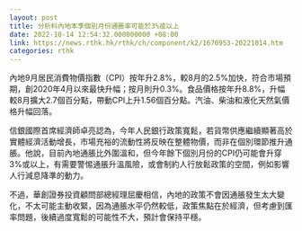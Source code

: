 ```yaml
---
layout: post
title: 分析料內地本季個別月份通脹率可能於3%或以上
date: 2022-10-14 12:54:32.000000000 +08:00
link: https://news.rthk.hk/rthk/ch/component/k2/1670953-20221014.htm
categories: rthk
---
```


內地9月居民消費物價指數（CPI）按年升2.8%，較8月的2.5%加快，符合市場預期，創2020年4月以來最快升幅；按月則升0.3%。食品價格按年升8.8%，升幅較8月擴大2.7個百分點，帶動CPI上升1.56個百分點。汽油、柴油和液化天然氣價格升幅回落。

信銀國際首席經濟師卓亮認為，今年人民銀行政策寬鬆，若貨幣供應繼續顯著高於實體經濟活動增長，市場充裕的流動性將反映在整體物價，而非在個別環節推升通脹。他說，目前內地通脹比外圍溫和，但今年餘下個別月份的CPI仍可能會升穿3%或以上，有需要警惕通脹升溫風險，或會制約人行放鬆政策的空間，例如影響人行減息降準的動力。

不過，華創證券投資顧問部總經理屈慶相信，內地的政策不會因通脹發生太大變化，不太可能主動收緊，因為通脹水平仍然較低，政策焦點在於經濟，但考慮到匯率問題，後續過度寬鬆的可能性不大，預計會保持平穩。
